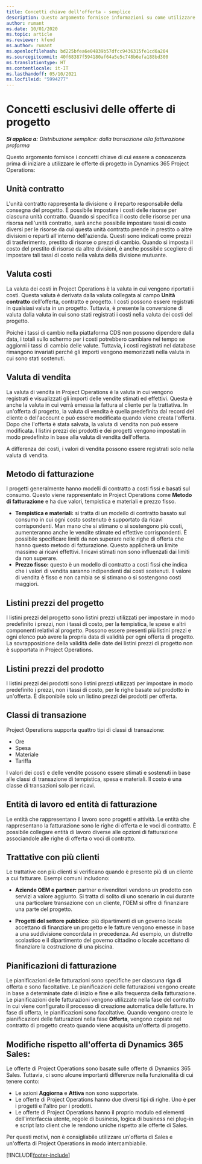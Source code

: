 ```yaml
---
title: Concetti chiave dell'offerta - semplice
description: Questo argomento fornisce informazioni su come utilizzare le offerte di progetto in Project Operations.
author: rumant
ms.date: 10/01/2020
ms.topic: article
ms.reviewer: kfend
ms.author: rumant
ms.openlocfilehash: bd225bfea6e04839b57dfcc9436315fe1cd6a204
ms.sourcegitcommit: 40f68387f594180af64a5e5c748b6efa188bd300
ms.translationtype: HT
ms.contentlocale: it-IT
ms.lasthandoff: 05/10/2021
ms.locfileid: "5994277"
---
```

# <a name="concepts-unique-to-project-quotes"></a>Concetti esclusivi delle offerte di progetto

_**Si applica a:** Distribuzione semplice: dalla transazione alla fatturazione proforma_


Questo argomento fornisce i concetti chiave di cui essere a conoscenza prima di iniziare a utilizzare le offerte di progetto in Dynamics 365 Project Operations:

## <a name="contracting-unit"></a>Unità contratto

L'unità contratto rappresenta la divisione o il reparto responsabile della consegna del progetto. È possibile impostare i costi delle risorse per ciascuna unità contratto. Quando si specifica il costo delle risorse per una risorsa nell'unità contratto, sarà anche possibile impostare tassi di costo diversi per le risorse da cui questa unità contratto prende in prestito o altre divisioni o reparti all'interno dell'azienda. Questi sono indicati come prezzi di trasferimento, prestito di risorse o prezzi di cambio. Quando si imposta il costo del prestito di risorse da altre divisioni, è anche possibile scegliere di impostare tali tassi di costo nella valuta della divisione mutuante.

## <a name="cost-currency"></a>Valuta costi

La valuta dei costi in Project Operations è la valuta in cui vengono riportati i costi. Questa valuta è derivata dalla valuta collegata al campo **Unità contratto** dell'offerta, contratto e progetto. I costi possono essere registrati in qualsiasi valuta in un progetto. Tuttavia, è presente la conversione di valuta dalla valuta in cui sono stati registrati i costi nella valuta dei costi del progetto.

Poiché i tassi di cambio nella piattaforma CDS non possono dipendere dalla data, i totali sullo schermo per i costi potrebbero cambiare nel tempo se aggiorni i tassi di cambio delle valute. Tuttavia, i costi registrati nel database rimangono invariati perché gli importi vengono memorizzati nella valuta in cui sono stati sostenuti.

## <a name="sales-currency"></a>Valuta di vendita

La valuta di vendita in Project Operations è la valuta in cui vengono registrati e visualizzati gli importi delle vendite stimati ed effettivi. Questa è anche la valuta in cui verrà emessa la fattura al cliente per la trattativa. In un'offerta di progetto, la valuta di vendita è quella predefinita dal record del cliente o dell'account e può essere modificata quando viene creata l'offerta. Dopo che l'offerta è stata salvata, la valuta di vendita non può essere modificata. I listini prezzi dei prodotti e dei progetti vengono impostati in modo predefinito in base alla valuta di vendita dell'offerta.

A differenza dei costi, i valori di vendita possono essere registrati solo nella valuta di vendita.

## <a name="billing-method"></a>Metodo di fatturazione

I progetti generalmente hanno modelli di contratto a costi fissi e basati sul consumo. Questo viene rappresentato in Project Operations come **Metodo di fatturazione** e ha due valori, tempistica e materiali e prezzo fisso.

- **Tempistica e materiali:** si tratta di un modello di contratto basato sul consumo in cui ogni costo sostenuto è supportato da ricavi corrispondenti. Man mano che si stimano o si sostengono più costi, aumenteranno anche le vendite stimate ed effettive corrispondenti. È possibile specificare limiti da non superare nelle righe di offerta che hanno questo metodo di fatturazione. Questo applicherà un limite massimo ai ricavi effettivi. I ricavi stimati non sono influenzati dai limiti da non superare.
- **Prezzo fisso:** questo è un modello di contratto a costi fissi che indica che i valori di vendita saranno indipendenti dai costi sostenuti. Il valore di vendita è fisso e non cambia se si stimano o si sostengono costi maggiori.

## <a name="project-price-lists"></a>Listini prezzi del progetto

I listini prezzi del progetto sono listini prezzi utilizzati per impostare in modo predefinito i prezzi, non i tassi di costo, per la tempistica, le spese e altri componenti relativi al progetto. Possono essere presenti più listini prezzi e ogni elenco può avere la propria data di validità per ogni offerta di progetto. La sovrapposizione della validità delle date dei listini prezzi di progetto non è supportata in Project Operations.

## <a name="product-price-lists"></a>Listini prezzi del prodotto

I listini prezzi dei prodotti sono listini prezzi utilizzati per impostare in modo predefinito i prezzi, non i tassi di costo, per le righe basate sul prodotto in un'offerta. È disponibile solo un listino prezzi dei prodotti per offerta.

## <a name="transaction-classes"></a>Classi di transazione

Project Operations supporta quattro tipi di classi di transazione:

- Ore
- Spesa
- Materiale
- Tariffa

I valori dei costi e delle vendite possono essere stimati e sostenuti in base alle classi di transazione di tempistica, spesa e materiali. Il costo è una classe di transazioni solo per ricavi.

## <a name="work-entities-and-billing-entities"></a>Entità di lavoro ed entità di fatturazione

Le entità che rappresentano il lavoro sono progetti e attività. Le entità che rappresentano la fatturazione sono le righe di offerta e le voci di contratto. È possibile collegare entità di lavoro diverse alle opzioni di fatturazione associandole alle righe di offerta o voci di contratto.

## <a name="multi-customer-deals"></a>Trattative con più clienti

Le trattative con più clienti si verificano quando è presente più di un cliente a cui fatturare. Esempi comuni includono:

- **Aziende OEM e partner:** partner e rivenditori vendono un prodotto con servizi a valore aggiunto. Si tratta di solito di uno scenario in cui durante una particolare transazione con un cliente, l'OEM si offre di finanziare una parte del progetto. 

- **Progetti del settore pubblico:** più dipartimenti di un governo locale accettano di finanziare un progetto e le fatture vengono emesse in base a una suddivisione concordata in precedenza. Ad esempio, un distretto scolastico e il dipartimento del governo cittadino o locale accettano di finanziare la costruzione di una piscina.

## <a name="invoice-schedules"></a>Pianificazioni di fatturazione

Le pianificazioni delle fatturazioni sono specifiche per ciascuna riga di offerta e sono facoltative. Le pianificazioni delle fatturazioni vengono create in base a determinate date di inizio e fine e alla frequenza della fatturazione. Le pianificazioni delle fatturazioni vengono utilizzate nella fase del contratto in cui viene configurato il processo di creazione automatica delle fatture. In fase di offerta, le pianificazioni sono facoltative. Quando vengono create le pianificazioni delle fatturazioni nella fase **Offerta**, vengono copiate nel contratto di progetto creato quando viene acquisita un'offerta di progetto.

## <a name="changes-from-dynamics-365-sales-quote"></a>Modifiche rispetto all'offerta di Dynamics 365 Sales:

Le offerte di Project Operations sono basate sulle offerte di Dynamics 365 Sales. Tuttavia, ci sono alcune importanti differenze nella funzionalità di cui tenere conto:

- Le azioni **Aggiorna** e **Attiva** non sono supportate.
- Le offerte di Project Operations hanno due diversi tipi di righe. Uno è per i progetti e l'altro per i prodotti.
- Le offerte di Project Operations hanno il proprio modulo ed elementi dell'interfaccia utente, regole di business, logica di business nei plug-in e script lato client che le rendono uniche rispetto alle offerte di Sales.

Per questi motivi, non è consigliabile utilizzare un'offerta di Sales e un'offerta di Project Operations in modo intercambiabile.


[!INCLUDE[footer-include](../../includes/footer-banner.md)]
